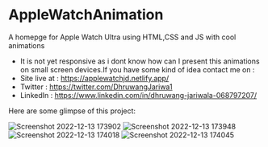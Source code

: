 # AppleWatchAnimation

A homepge for Apple Watch Ultra using HTML,CSS and JS with cool animations 
- It is not yet responsive as i dont know how can I present this animations on small screen devices.If you have some kind of idea contact me on :
- Site live at : https://applewatchjd.netlify.app/
- Twitter : https://twitter.com/DhruwangJariwa1
- LinkedIn : https://www.linkedin.com/in/dhruwang-jariwala-068797207/

Here are some glimpse of this project:

![Screenshot 2022-12-13 173902](https://user-images.githubusercontent.com/67850763/207314919-1e36d865-2fd9-4030-b5a9-f5e1e7f39709.png)
![Screenshot 2022-12-13 173948](https://user-images.githubusercontent.com/67850763/207314932-9f28a60d-6129-4dcd-9b8b-e1f4fe564131.png)
![Screenshot 2022-12-13 174018](https://user-images.githubusercontent.com/67850763/207314940-7bea0023-a749-4b08-b49b-2fb29f66d458.png)
![Screenshot 2022-12-13 174045](https://user-images.githubusercontent.com/67850763/207314945-c4a796c8-e1be-4621-aaea-98590020703c.png)
